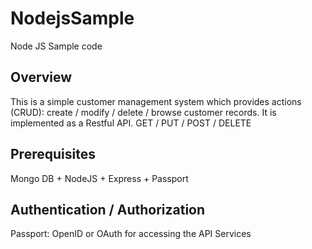 # NodejsSample
Node JS Sample code 

## Overview
This is a simple customer management system which provides actions (CRUD): create / modify / delete / browse customer records.
It is implemented as a Restful API. GET / PUT / POST / DELETE 

## Prerequisites
Mongo DB + NodeJS + Express + Passport

## Authentication / Authorization
Passport: OpenID or OAuth for accessing the API Services 